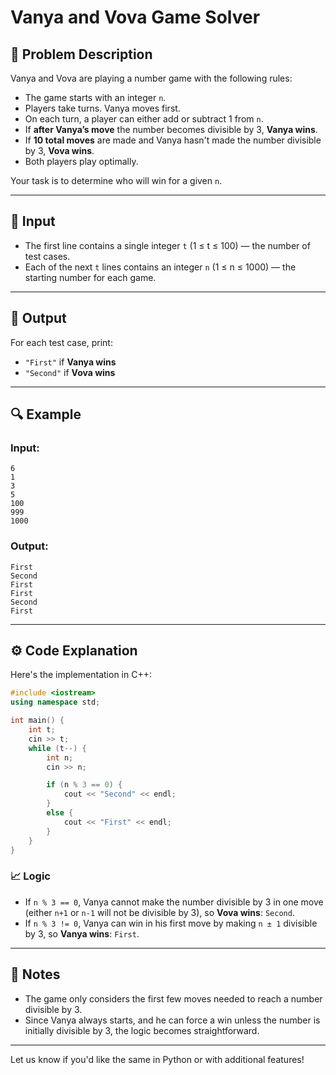 # Vanya and Vova Game Solver

## 🧠 Problem Description

Vanya and Vova are playing a number game with the following rules:

* The game starts with an integer `n`.
* Players take turns. Vanya moves first.
* On each turn, a player can either add or subtract 1 from `n`.
* If **after Vanya’s move** the number becomes divisible by 3, **Vanya wins**.
* If **10 total moves** are made and Vanya hasn't made the number divisible by 3, **Vova wins**.
* Both players play optimally.

Your task is to determine who will win for a given `n`.

---

## 📅 Input

* The first line contains a single integer `t` (1 ≤ t ≤ 100) — the number of test cases.
* Each of the next `t` lines contains an integer `n` (1 ≤ n ≤ 1000) — the starting number for each game.

---

## 📄 Output

For each test case, print:

* `"First"` if **Vanya wins**
* `"Second"` if **Vova wins**

---

## 🔍 Example

### Input:

```
6
1
3
5
100
999
1000
```

### Output:

```
First
Second
First
First
Second
First
```

---

## ⚙️ Code Explanation

Here's the implementation in C++:

```cpp
#include <iostream>
using namespace std;

int main() {
    int t;
    cin >> t;
    while (t--) {
        int n;
        cin >> n;

        if (n % 3 == 0) {
            cout << "Second" << endl;
        }
        else {
            cout << "First" << endl;
        }
    }
}
```

### 📈 Logic

* If `n % 3 == 0`, Vanya cannot make the number divisible by 3 in one move (either `n+1` or `n-1` will not be divisible by 3), so **Vova wins**: `Second`.
* If `n % 3 != 0`, Vanya can win in his first move by making `n ± 1` divisible by 3, so **Vanya wins**: `First`.

---

## 📌 Notes

* The game only considers the first few moves needed to reach a number divisible by 3.
* Since Vanya always starts, and he can force a win unless the number is initially divisible by 3, the logic becomes straightforward.

---

Let us know if you'd like the same in Python or with additional features!
